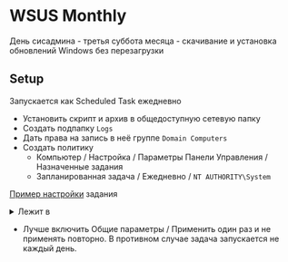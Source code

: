 # WSUS Monthly

День сисадмина -
третья суббота месяца -
скачивание и установка обновлений Windows
без перезагрузки

## Setup

Запускается как Scheduled Task ежедневно

+ Установить скрипт и архив в общедоступную сетевую папку
+ Создать подпапку `Logs`
+ Дать права на запись в неё группе `Domain Computers`
+ Создать политику
    + Компьютер / Настройка / Параметры Панели Управления / Назначенные задания
    + Запланированная задача / Ежедневно / `NT AUTHORITY\System`

[Пример настройки](ScheduledTasks.xml) задания
<details>
<summary>
Лежит в
</summary>
\\srvdc-ekbh5.omzglobal.com\SysVol\omzglobal.com\Policies\{18E26CA4-3418-47CD-AF1D-0B96A9C96367}\Machine\Preferences\ScheduledTasks
</details>

+ Лучше включить Общие параметры / Применить один раз и не применять повторно.
В противном случае задача запускается не каждый день.

